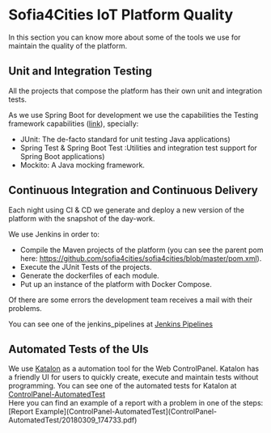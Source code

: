Sofia4Cities IoT Platform Quality
============================

In this section you can know more about some of the tools we use for maintain the quality of the platform.

## Unit and Integration Testing
All the projects that compose the platform has their own unit and integration tests.

As we use Spring Boot for development we use the capabilities the Testing framework capabilities ([link](https://docs.spring.io/spring-boot/docs/current/reference/html/boot-features-testing.html)), specially:

- JUnit: The de-facto standard for unit testing Java applications)
- Spring Test & Spring Boot Test :Utilities and integration test support for Spring Boot applications) 
- Mockito: A Java mocking framework. 

## Continuous Integration and Continuous Delivery
Each night using CI & CD we generate and deploy a new version of the platform with the snapshot of the day-work.

We use Jenkins in order to:

- Compile the Maven projects of the platform (you can see the parent pom here: https://github.com/sofia4cities/sofia4cities/blob/master/pom.xml).
- Execute the JUnit Tests of the projects.
- Generate the dockerfiles of each module.
- Put up an instance of the platform with Docker Compose.

Of there are some errors the development team receives a mail with their problems.

You can see one of the jenkins_pipelines at [Jenkins Pipelines](jenkins_pipelines/) 

## Automated Tests of the UIs
We use [Katalon](https://www.katalon.com) as a automation tool for the Web ControlPanel. 
Katalon has a friendly UI for users to quickly create, execute and maintain tests without programming.
You can see one of the automated tests for Katalon at [ControlPanel-AutomatedTest](ControlPanel-AutomatedTest/)  
Here you can find an example of a report with a problem in one of the steps: [Report Example](ControlPanel-AutomatedTest](ControlPanel-AutomatedTest/20180309_174733.pdf)
